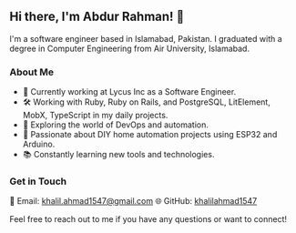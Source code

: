 ## Hi there, I'm Abdur Rahman! 👋

I'm a software engineer based in Islamabad, Pakistan. I graduated with a degree in Computer Engineering from Air University, Islamabad.

### About Me

- 💼 Currently working at Lycus Inc as a Software Engineer.
- 🛠️ Working with Ruby, Ruby on Rails, and PostgreSQL, LitElement, MobX, TypeScript in my daily projects.
- 🌱 Exploring the world of DevOps and automation.
- 🔧 Passionate about DIY home automation projects using ESP32 and Arduino.
- 📚 Constantly learning new tools and technologies.

### Get in Touch

📧 Email: khalil.ahmad1547@gmail.com
🌐 GitHub: [khalilahmad1547](https://github.com/khalilahmad1547)

Feel free to reach out to me if you have any questions or want to connect!

<!---
khalilahmad1547/khalilahmad1547 is a ✨ special ✨ repository because its `README.md` (this file) appears on your GitHub profile.
You can click the Preview link to take a look at your changes.
--->
